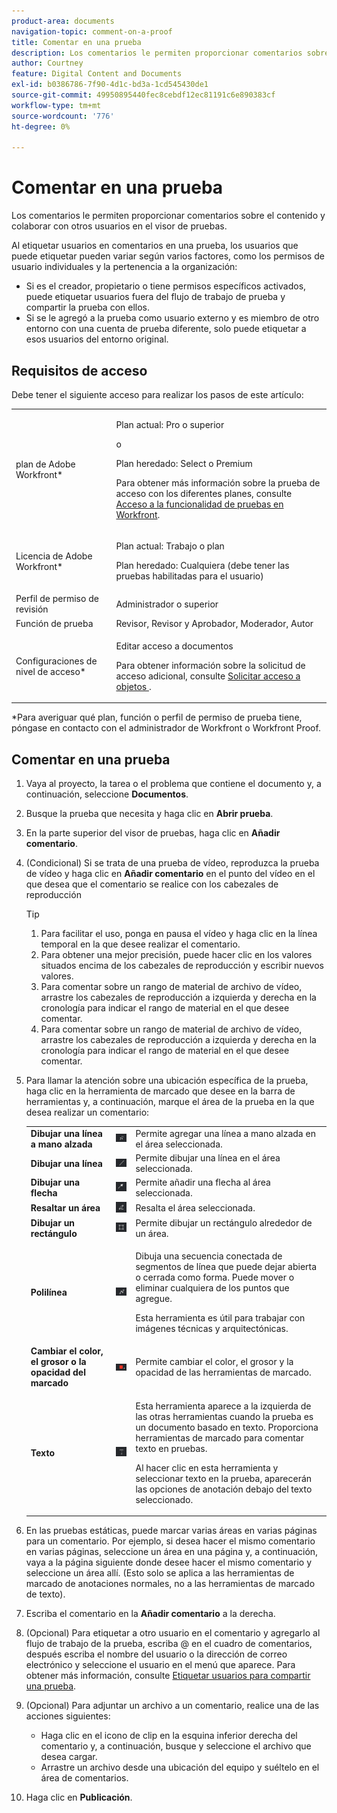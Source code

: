 ```yaml
---
product-area: documents
navigation-topic: comment-on-a-proof
title: Comentar en una prueba
description: Los comentarios le permiten proporcionar comentarios sobre el contenido y colaborar con otros usuarios en el visor de pruebas.
author: Courtney
feature: Digital Content and Documents
exl-id: b0386786-7f90-4d1c-bd3a-1cd545430de1
source-git-commit: 49950895440fec8cebdf12ec81191c6e890383cf
workflow-type: tm+mt
source-wordcount: '776'
ht-degree: 0%

---
```


# Comentar en una prueba

Los comentarios le permiten proporcionar comentarios sobre el contenido y colaborar con otros usuarios en el visor de pruebas.

Al etiquetar usuarios en comentarios en una prueba, los usuarios que puede etiquetar pueden variar según varios factores, como los permisos de usuario individuales y la pertenencia a la organización:

* Si es el creador, propietario o tiene permisos específicos activados, puede etiquetar usuarios fuera del flujo de trabajo de prueba y compartir la prueba con ellos.
* Si se le agregó a la prueba como usuario externo y es miembro de otro entorno con una cuenta de prueba diferente, solo puede etiquetar a esos usuarios del entorno original. <!--For more information, see [Proofing collaboration limitations with people outside of your organization](../../../../review-and-approve-work/proofing/tips-tricks-and-troubleshooting/collaboration-with-members-outside-of-your-organization.md)-->

## Requisitos de acceso

Debe tener el siguiente acceso para realizar los pasos de este artículo:

<table style="table-layout:auto"> 
 <col> 
 <col> 
 <tbody> 
  <tr> 
   <td role="rowheader">plan de Adobe Workfront*</td> 
   <td> <p>Plan actual: Pro o superior</p> <p>o</p> <p>Plan heredado: Select o Premium</p> <p>Para obtener más información sobre la prueba de acceso con los diferentes planes, consulte <a href="/help/quicksilver/administration-and-setup/manage-workfront/configure-proofing/access-to-proofing-functionality.md" class="MCXref xref">Acceso a la funcionalidad de pruebas en Workfront</a>.</p> </td> 
  </tr> 
  <tr> 
   <td role="rowheader">Licencia de Adobe Workfront*</td> 
   <td> <p>Plan actual: Trabajo o plan</p> <p>Plan heredado: Cualquiera (debe tener las pruebas habilitadas para el usuario)</p> </td> 
  </tr> 
  <tr> 
   <td role="rowheader">Perfil de permiso de revisión </td> 
   <td>Administrador o superior</td> 
  </tr> 
  <tr> 
   <td role="rowheader">Función de prueba</td> 
   <td>Revisor, Revisor y Aprobador, Moderador, Autor</td> 
  </tr> 
  <tr> 
   <td role="rowheader">Configuraciones de nivel de acceso*</td> 
   <td> <p>Editar acceso a documentos</p> <p>Para obtener información sobre la solicitud de acceso adicional, consulte <a href="../../../../workfront-basics/grant-and-request-access-to-objects/request-access.md" class="MCXref xref">Solicitar acceso a objetos </a>.</p> </td> 
  </tr> 
 </tbody> 
</table>

&#42;Para averiguar qué plan, función o perfil de permiso de prueba tiene, póngase en contacto con el administrador de Workfront o Workfront Proof.

## Comentar en una prueba

1. Vaya al proyecto, la tarea o el problema que contiene el documento y, a continuación, seleccione **Documentos**.
1. Busque la prueba que necesita y haga clic en **Abrir prueba**.

1. En la parte superior del visor de pruebas, haga clic en **Añadir comentario**.
1. (Condicional) Si se trata de una prueba de vídeo, reproduzca la prueba de vídeo y haga clic en **Añadir comentario** en el punto del vídeo en el que desea que el comentario se realice con los cabezales de reproducción

   >[!TIP]
   >
   >1. Para facilitar el uso, ponga en pausa el vídeo y haga clic en la línea temporal en la que desee realizar el comentario.
   >1. Para obtener una mejor precisión, puede hacer clic en los valores situados encima de los cabezales de reproducción y escribir nuevos valores.
   >1. Para comentar sobre un rango de material de archivo de vídeo, arrastre los cabezales de reproducción a izquierda y derecha en la cronología para indicar el rango de material en el que desee comentar.
   >1. Para comentar sobre un rango de material de archivo de vídeo, arrastre los cabezales de reproducción a izquierda y derecha en la cronología para indicar el rango de material en el que desee comentar.


1. Para llamar la atención sobre una ubicación específica de la prueba, haga clic en la herramienta de marcado que desee en la barra de herramientas y, a continuación, marque el área de la prueba en la que desea realizar un comentario:

   <table style="table-layout:auto"> 
    <col> 
    <col> 
    <col> 
    <tbody> 
     <tr> 
      <td role="rowheader"><strong>Dibujar una línea a mano alzada</strong> </td> 
      <td> <img src="assets/freehand-line.png"> </td> 
      <td>Permite agregar una línea a mano alzada en el área seleccionada.</td> 
     </tr> 
     <tr> 
      <td role="rowheader"><strong>Dibujar una línea</strong> </td> 
      <td> <img src="assets/line.png"> </td> 
      <td>Permite dibujar una línea en el área seleccionada.</td> 
     </tr> 
     <tr> 
      <td role="rowheader"><strong>Dibujar una flecha</strong> </td> 
      <td> <img src="assets/arrow.png"> </td> 
      <td>Permite añadir una flecha al área seleccionada.</td> 
     </tr> 
     <tr> 
      <td role="rowheader"><strong>Resaltar un área</strong> </td> 
      <td> <img src="assets/highlight.png"> </td> 
      <td>Resalta el área seleccionada.</td> 
     </tr> 
     <tr> 
      <td role="rowheader"><strong>Dibujar un rectángulo</strong> </td> 
      <td> <img src="assets/rectangle.png"> </td> 
      <td>Permite dibujar un rectángulo alrededor de un área.</td> 
     </tr> 
     <tr> 
      <td role="rowheader"><strong>Polilínea</strong> </td> 
      <td> <img src="assets/polyline.png"> </td> 
      <td> <p>Dibuja una secuencia conectada de segmentos de línea que puede dejar abierta o cerrada como forma. Puede mover o eliminar cualquiera de los puntos que agregue. </p> <p>Esta herramienta es útil para trabajar con imágenes técnicas y arquitectónicas.</p> </td> 
     </tr> 
     <tr> 
      <td role="rowheader"><strong>Cambiar el color, el grosor o la opacidad del marcado</strong> </td> 
      <td> <img src="assets/change-color.png"> </td> 
      <td>Permite cambiar el color, el grosor y la opacidad de las herramientas de marcado.</td> 
     </tr> 
     <tr> 
      <td role="rowheader"><strong>Texto</strong> </td> 
      <td> <img src="assets/copy-of-text.png"> </td> 
      <td> <p>Esta herramienta aparece a la izquierda de las otras herramientas cuando la prueba es un documento basado en texto. Proporciona herramientas de marcado para comentar texto en pruebas. <br></p> <p>Al hacer clic en esta herramienta y seleccionar texto en la prueba, aparecerán las opciones de anotación debajo del texto seleccionado.<br></p> </td> 
     </tr> 
    </tbody> 
   </table>

1. En las pruebas estáticas, puede marcar varias áreas en varias páginas para un comentario. Por ejemplo, si desea hacer el mismo comentario en varias páginas, seleccione un área en una página y, a continuación, vaya a la página siguiente donde desee hacer el mismo comentario y seleccione un área allí. (Esto solo se aplica a las herramientas de marcado de anotaciones normales, no a las herramientas de marcado de texto).
1. Escriba el comentario en la **Añadir comentario** a la derecha.
1. (Opcional) Para etiquetar a otro usuario en el comentario y agregarlo al flujo de trabajo de la prueba, escriba @ en el cuadro de comentarios, después escriba el nombre del usuario o la dirección de correo electrónico y seleccione el usuario en el menú que aparece. Para obtener más información, consulte [Etiquetar usuarios para compartir una prueba](../../../../review-and-approve-work/proofing/reviewing-proofs-within-workfront/comment-on-a-proof/tag-users-to-share-proof.md).
1. (Opcional) Para adjuntar un archivo a un comentario, realice una de las acciones siguientes:

   * Haga clic en el icono de clip en la esquina inferior derecha del comentario y, a continuación, busque y seleccione el archivo que desea cargar.
   * Arrastre un archivo desde una ubicación del equipo y suéltelo en el área de comentarios.

1. Haga clic en **Publicación**.
